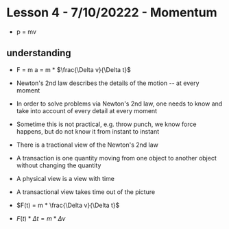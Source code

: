 # Lesson 4 - 7/10/20222 - Momentum

* p = mv

## understanding

* F = m a = m * $\frac{\Delta v}{\Delta t}$
* Newton's 2nd law describes the details of the motion -- at every moment
* In order to solve problems via Newton's 2nd law, one needs to know and take into account of every detail at every moment
* Sometime this is not practical, e.g. throw punch, we know force happens, but do not know it from instant to instant

* There is a tractional view of the Newton's 2nd law
* A transaction is one quantity moving from one object to another object without changing the quantity 
* A physical view is a view with time
* A transactional view takes time out of the picture

* $F(t) = m * \frac{\Delta v}{\Delta t}$
* $F(t)*\Delta t = m * \Delta v$
